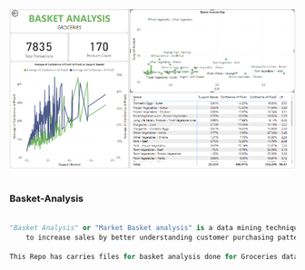 <div align="center">
    <img src ="https://github.com/kdaxh/Basket-Analysis/blob/32fe91661bc305419635cc4ed2e259d29f48e60d/Screenshot.png" />  
    
</div>
<br>
<h3>Basket-Analysis</h3>

```python

"Basket Analysis" or "Market Basket analysis" is a data mining technique used by retailers
    to increase sales by better understanding customer purchasing patterns.

This Repo has carries files for basket analysis done for Groceries data in Power BI
